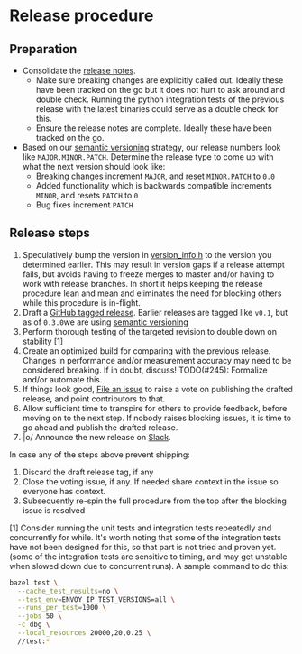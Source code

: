 # Release procedure

## Preparation

- Consolidate the [release notes](docs/root/version_history.md).
  - Make sure breaking changes are explicitly called out.
    Ideally these have been tracked on the go but it does not hurt to ask around and double
    check. Running the python integration tests of the previous release with the latest binaries could serve as a double check for this.
  - Ensure the release notes are complete. Ideally these have been tracked on the go.
- Based on our [semantic versioning](https://semver.org/spec/v2.0.0.html) strategy, our release numbers look like `MAJOR.MINOR.PATCH`. Determine the release type to come up with what the next version should look like:
  - Breaking changes increment `MAJOR`, and reset `MINOR.PATCH` to `0.0`
  - Added functionality which is backwards compatible increments `MINOR`, and resets `PATCH` to `0`
  - Bug fixes increment `PATCH`

## Release steps

1. Speculatively bump the version in [version_info.h](source/common/version_info.h) to the version you determined earlier. This may result in version gaps if a release attempt fails, but avoids having to freeze merges to master and/or having to work with release branches. In short it helps keeping the release procedure lean and mean and eliminates the need for blocking others while this procedure is in-flight.
2. Draft a [GitHub tagged release](https://github.com/envoyproxy/nighthawk/releases/new). Earlier releases are tagged like `v0.1`, but as of `0.3.0`we are using [semantic versioning](https://semver.org/spec/v2.0.0.html)
3. Perform thorough testing of the targeted revision to double down on stability [1]
4. Create an optimized build for comparing with the previous release. Changes in performance
  and/or measurement accuracy may need to be considered breaking. If in doubt, discuss!
  TODO(#245): Formalize and/or automate this.
5. If things look good, [File an issue](https://github.com/envoyproxy/nighthawk/issues/new?title=%5BVOTE%5D+Release+v0.x.x&body=Release+v0.x.x%20is%20ready%20for%20review.%20Please%20take%20a%20look%20and%20vote!!) to raise a vote on publishing the drafted release, and point contributors to that.
6. Allow sufficient time to transpire for others to provide feedback, before moving on to the next step. If nobody raises blocking issues, it is time to go ahead and publish the drafted release.
7. |o/ Announce the new release on [Slack](https://envoyproxy.slack.com/archives/CDX3CGTT9).

In case any of the steps above prevent shipping:

1. Discard the draft release tag, if any
2. Close the voting issue, if any. If needed share context in the issue so everyone has context.
3. Subsequently re-spin the full procedure from the top after the blocking issue is resolved

[1] Consider running the unit tests and integration tests repeatedly and concurrently for while.
It's worth noting that some of the integration tests have not been designed for this, so that part
is not tried and proven yet. (some of the integration tests are sensitive to timing, and may get
unstable when slowed down due to concurrent runs). A sample command to do this:

```bash
bazel test \
  --cache_test_results=no \
  --test_env=ENVOY_IP_TEST_VERSIONS=all \
  --runs_per_test=1000 \
  --jobs 50 \
  -c dbg \
  --local_resources 20000,20,0.25 \
  //test:*
```
